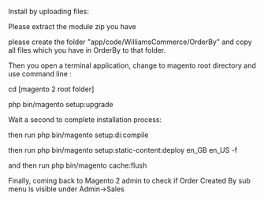 Install by uploading files:

Please extract the module zip you have

please create the folder "app/code/WilliamsCommerce/OrderBy" and copy all files which you have in OrderBy to that folder.


Then you open a terminal application, change to magento root directory and use command line :

cd [magento 2 root folder]

php bin/magento setup:upgrade


Wait a second to complete installation process:

then run php bin/magento setup:di:compile

then run php bin/magento setup:static-content:deploy en_GB en_US -f

and then run 
php bin/magento cache:flush

Finally, coming back to Magento 2 admin to check if Order Created By sub menu is visible under Admin->Sales